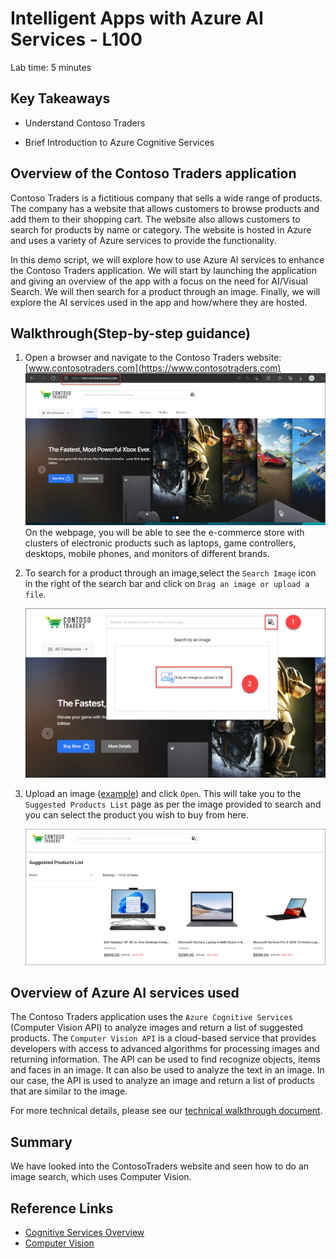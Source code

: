 # Intelligent Apps with Azure AI Services - L100

Lab time: 5 minutes

## Key Takeaways

* Understand Contoso Traders
  
* Brief Introduction to Azure Cognitive Services

## Overview of the Contoso Traders application

Contoso Traders is a fictitious company that sells a wide range of products. The company has a website that allows customers to browse products and add them to their shopping cart. The website also allows customers to search for products by name or category. The website is hosted in Azure and uses a variety of Azure services to provide the functionality.

In this demo script, we will explore how to use Azure AI services to enhance the Contoso Traders application. We will start by launching the application and giving an overview of the app with a focus on the need for AI/Visual Search. We will then search for a product through an image. Finally, we will explore the AI services used in the app and how/where they are hosted.

## Walkthrough(Step-by-step guidance)

1. Open a browser and navigate to the Contoso Traders website: [www.contosotraders.com](https://www.contosotraders.com)
![Contoso Traders website](./media/landing-page.png)
  On the webpage, you will be able to see the e-commerce store with clusters of electronic products such as laptops, game controllers, desktops, mobile phones, and monitors of different brands.

2. To search for a product through an image,select the `Search Image` icon in the right of the search bar and click on `Drag an image or upload a file`.

      ![image](./media/drag-an-image.png)

3. Upload an image ([example](./media/laptop-example.jpg)) and click `Open`. This will take you to the `Suggested Products List` page as per the image provided to search and you can select the product you wish to buy from here.

   ![image](./media/suggested-products.png)

## Overview of Azure AI services used

The Contoso Traders application uses the `Azure Cognitive Services` (Computer Vision API) to analyze images and return a list of suggested products. The `Computer Vision API` is a cloud-based service that provides developers with access to advanced algorithms for processing images and returning information. The API can be used to find recognize objects, items and faces in an image. It can also be used to analyze the text in an image. In our case, the API is used to analyze an image and return a list of products that are similar to the image.

For more technical details, please see our [technical walkthrough document](./technical-walkthrough.md).

## Summary

We have looked into the ContosoTraders website
and seen how to do an image search, which uses Computer Vision.

## Reference Links

* [Cognitive Services Overview](https://learn.microsoft.com/en-us/azure/cognitive-services/computer-vision/overview)
* [Computer Vision](https://learn.microsoft.com/en-us/azure/cognitive-services/computer-vision/overview)
